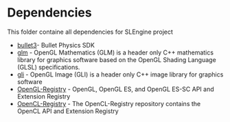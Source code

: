 # Dependencies
This folder containe all dependencies for SLEngine project

* [bullet3](https://github.com/bulletphysics/bullet3])- Bullet Physics SDK
* [glm](https://github.com/g-truc/glm]) - OpenGL Mathematics (GLM) is a header only C++ mathematics library for graphics software based on the OpenGL Shading Language (GLSL) specifications.
* [gli](https://github.com/g-truc/gli) - OpenGL Image (GLI) is a header only C++ image library for graphics software
* [OpenGL-Registry](https://github.com/KhronosGroup/OpenGL-Registry) - OpenGL, OpenGL ES, and OpenGL ES-SC API and Extension Registry
* [OpenCL-Registry](https://github.com/KhronosGroup/OpenCL-Registry) - The OpenCL-Registry repository contains the OpenCL API and Extension Registry